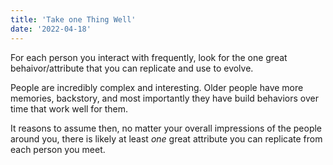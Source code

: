 ```yaml
---
title: 'Take one Thing Well'
date: '2022-04-18'
---
```


For each person you interact with frequently, look for the one great
behaivor/attribute that you can replicate and use to evolve.

People are incredibly complex and interesting. Older people have more memories,
backstory, and most importantly they have build behaviors over time that work
well for them.

It reasons to assume then, no matter your overall impressions of the people
around you, there is likely at least _one_ great attribute you can replicate
from each person you meet.

